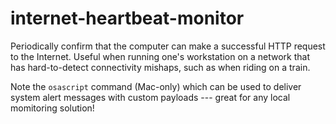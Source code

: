 # internet-heartbeat-monitor

Periodically confirm that the computer can make a successful HTTP request to the Internet. 
Useful when running one's workstation on a network that has hard-to-detect connectivity mishaps, such as when riding on a train.

Note the `osascript` command (Mac-only) which can be used to deliver system alert messages with custom payloads --- 
great for any local momitoring solution!
